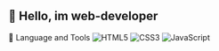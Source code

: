 ## 👋 Hello, im web-developer


🔨 Language and Tools
![HTML5](https://img.shields.io/badge/HTML-090909?style=for-the-badge&logo=HTML5)
![CSS3](https://img.shields.io/badge/CSS-090909?style=for-the-badge&logo=CSS3&colorLogo=4f78c4)
![JavaScript](https://img.shields.io/badge/JavaScript-090909?style=for-the-badge&logo=JavaScript)
